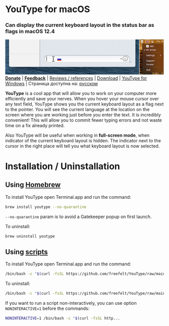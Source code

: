 # YouType for macOS
### Can display the current keyboard layout in the status bar as flags in macOS 12.4
![Screenshot1.png](Screenshot1.png)
[**Donate**](https://www.buymeacoffee.com/freefelt)  |  [**Feedback**](https://github.com/freefelt/YouType/issues/new)  |  [Reviews / references](reviews.md)  |  [Download](https://github.com/freefelt/YouType/raw/main/YouType.zip)  |  [YouType for Windows](Windows/README.md) |  Страница доступна на: [русском](README-rus.md)

**YouType** is a cool app that will allow you to work on your computer more efficiently and save your nerves. When you hover your mouse cursor over any text field, YouType shows you the current keyboard layout as a flag next to the pointer. You will see the current language at the location on the screen where you are working just before you enter the text. It is incredibly convenient! This will allow you to commit fewer typing errors and not waste time on a fix already printed.

Also YouType will be useful when working in **full-screen mode**, when indicator of the current keyboard layout is hidden. The indicator next to the cursor in the right place will tell you what keyboard layout is now selected.

# Installation / Uninstallation

## Using [Homebrew](https://github.com/Homebrew/homebrew-cask)
To install YouType open Terminal.app and run the command:
```bash
brew install youtype --no-quarantine
```
`--no-quarantine` param is to avoid a Gatekeeper popup on first launch.

To uninstall:
```bash
brew uninstall youtype
```

## Using [scripts](https://github.com/freefelt/YouType/raw/main/Scripts)
To install YouType open Terminal.app and run the command:
```bash
/bin/bash -c "$(curl -fsSL https://github.com/freefelt/YouType/raw/main/Scripts/Installer.sh)"
```
To uninstall:
```bash
/bin/bash -c "$(curl -fsSL https://github.com/freefelt/YouType/raw/main/Scripts/Uninstaller.sh)"
```
If you want to run a script non-interactively, you can use option `NONINTERACTIVE=1` before the commands:
```bash
NONINTERACTIVE=1 /bin/bash -c "$(curl -fsSL http...
```
